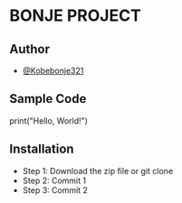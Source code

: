# BONJE PROJECT


## Author
- [@Kobebonje321](https://github.com/Kobebonje321)

## Sample Code
print("Hello, World!")
## Installation
- Step 1: Download the zip file or git clone
- Step 2: Commit 1
- Step 3: Commit 2



